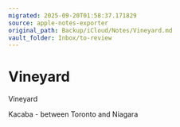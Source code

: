 ```yaml
---
migrated: 2025-09-20T01:58:37.171829
source: apple-notes-exporter
original_path: Backup/iCloud/Notes/Vineyard.md
vault_folder: Inbox/to-review
---
```

# Vineyard

Vineyard

Kacaba - between Toronto and Niagara 

